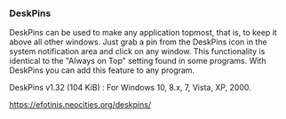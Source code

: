 ### DeskPins

DeskPins can be used to make any application topmost, that is, to keep it above all other windows. Just grab a pin from the DeskPins icon in the system notification area and click on any window. This functionality is identical to the "Always on Top" setting found in some programs. With DeskPins you can add this feature to any program.

DeskPins v1.32 (104 KiB) : For Windows 10, 8.x, 7, Vista, XP, 2000. 

https://efotinis.neocities.org/deskpins/
